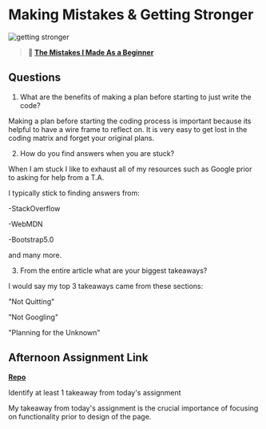 # Making Mistakes & Getting Stronger

![getting stronger](https://bcw.blob.core.windows.net/public/img/lesson-images/js-bootcamp-logo.jpg)

> **📖 [The Mistakes I Made As a Beginner](https://codeworksacademy.com/fs-student-guide/resources/wk2/06-Coding-Mistakes)**

## Questions

1. What are the benefits of making a plan before starting to just write the code?

Making a plan before starting the coding process is important because its helpful to have a wire frame to reflect on. It is very easy to get lost in the coding matrix and forget your original plans.

2. How do you find answers when you are stuck?

When I am stuck I like to exhaust all of my resources such as Google prior to asking for help from a T.A. 

I typically stick to finding answers from: 

-StackOverflow

-WebMDN

-Bootstrap5.0

and many more.

3. From the entire article what are your biggest takeaways?

I would say my top 3 takeaways came from these sections:

"Not Quitting"

"Not Googling"

"Planning for the Unknown"



## Afternoon Assignment Link

**[Repo](https://github.com/Omanmano2/Thursday-Lab-BossFight)**

Identify at least 1 takeaway from today's assignment

My takeaway from today's assignment is the crucial importance of focusing on functionality prior to design of the page.
